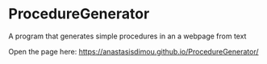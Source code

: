 # ProcedureGenerator

A program that generates simple procedures in an a webpage from text

Open the page here: https://anastasisdimou.github.io/ProcedureGenerator/
